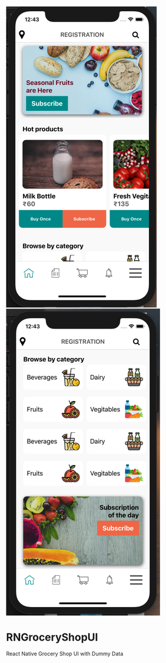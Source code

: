 

![alt text](https://github.com/ashusharma044/RNGroceryShopUI/blob/master/Screenshot%202019-06-14%20at%2012.43.33%20PM.png)
![alt text](https://github.com/ashusharma044/RNGroceryShopUI/blob/master/Screenshot%202019-06-14%20at%2012.43.46%20PM.png)
# RNGroceryShopUI
React Native Grocery Shop UI with Dummy Data

